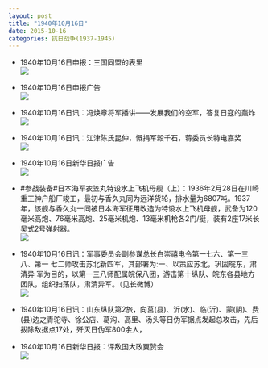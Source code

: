```yaml
---
layout: post
title: "1940年10月16日"
date: 2015-10-16
categories: 抗日战争(1937-1945)
---
```


<meta name="referrer" content="no-referrer" />

- 1940年10月16日申报：三国同盟的表里 <br/><img src="https://ww3.sinaimg.cn/large/aca367d8jw1ex3at5min7j20ln0xuk95.jpg" />

- 1940年10月16日申报广告 <br/><img src="https://ww4.sinaimg.cn/large/aca367d8jw1ex393hx7fwj20pn0hqafr.jpg" />

- 1940年10月16日讯：冯焕章将军播讲——发展我们的空军，答复日寇的轰炸 <br/><img src="https://ww3.sinaimg.cn/large/aca367d8jw1ex33vez2xyj20n71muqpl.jpg" />

- 1940年10月16日讯：江津陈氏昆仲，慨捐军榖千石，蒋委员长特电嘉奖 <br/><img src="https://ww4.sinaimg.cn/large/aca367d8jw1ex2v7op13ij20gn0dignc.jpg" />

- 1940年10月16日新华日报广告 <br/><img src="https://ww1.sinaimg.cn/large/aca367d8jw1ex2tgr5mraj20qb0k40wv.jpg" />

- #参战装备#日本海军衣笠丸特设水上飞机母舰（上）：1936年2月28日在川崎重工神户船厂竣工，最初与香久丸同为远洋货轮，排水量为6807吨。1937年，该舰与香久丸一同被日本海军征用改造为特设水上飞机母舰，武备为120毫米高炮、76毫米高炮、25毫米机炮、13毫米机枪各2门/挺，装有2座17米长吴式2号弹射器。 <br/><img src="https://ww1.sinaimg.cn/large/aca367d8jw1ex2qvrku3cj20go0a0wfg.jpg" />

- 1940年10月16日讯：军事委员会副参谋总长白崇禧电令第一七六、第一三八、第一 七二师攻击苏北新四军，其部署为:一、以策应苏北，巩固皖东，肃清异 军为目的，以第一三八师配属皖保八团，游击第十纵队、皖东各县地方 团队，组织扫荡队，肃清异军。（见长微博） <br/><img src="https://ww3.sinaimg.cn/large/aca367d8jw1ex2pfrocs8j20c80903zm.jpg" />

- 1940年10月16日讯：山东纵队第2旅，向莒(县)、沂(水)、临(沂)、蒙(阴)、费(县)边之青驼寺、徐公店、葛沟、高里、汤头等日伪军据点发起总攻击，先后拔除敌据点17处，歼灭日伪军800余人，  

- 1940年10月16日新华日报：评敌国大政翼赞会 <br/><img src="https://ww4.sinaimg.cn/large/aca367d8jw1ex2mjpqg1bj211z0hldml.jpg" />

